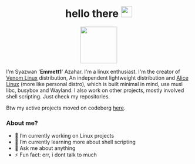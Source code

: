 <h1 align="center">
  hello there
  <img src="https://media.giphy.com/media/hvRJCLFzcasrR4ia7z/giphy.gif" width="30px"/>
</h1>
<div id="header" align="center">
  <img src="https://media.giphy.com/media/v1.Y2lkPTc5MGI3NjExcng4MXJnbm93ajFrY3c2cjFrZjF3aXV4NHNiM3h3djBoMmhvZzVvcCZlcD12MV9pbnRlcm5hbF9naWZfYnlfaWQmY3Q9Zw/3o7aCTfyhYawdOXcFW/giphy.gif" width="100"/>
</div>
<div id="header" align="center">
</div>
<div id="badges" align="center">
  <img src="https://komarev.com/ghpvc/?username=emmett1&style=flat-square&color=blue" alt=""/>
</div>

I'm Syazwan '<b>Emmett1</b>' Azahar. I'm a linux enthusiast. I'm the creator of <a href="https://venomlinux.org">Venom Linux</a> distribution, An independent lightweight distribution and <a href="https://codeberg.org/emmett1/alicelinux">Alice Linux</a> (more like personal distro), which is built minimal in mind, use musl libc, busybox and Wayland. I also work on other projects, mostly involved shell scripting. Just check my repositories.

Btw my active projects moved on codeberg <a href="https://codeberg.org/emmett1">here</a>.

### About me?
- 🔭 I’m currently working on Linux projects
- 🌱 I’m currently learning more about shell scripting
- 💬 Ask me about anything  
- ⚡ Fun fact: err, i dont talk to much

<!--
**emmett1/emmett1** is a ✨ _special_ ✨ repository because its `README.md` (this file) appears on your GitHub profile.

Here are some ideas to get you started:

- 🔭 I’m currently working on ...
- 🌱 I’m currently learning ...
- 👯 I’m looking to collaborate on ...
- 🤔 I’m looking for help with ...
- 💬 Ask me about ...
- 📫 How to reach me: ...
- 😄 Pronouns: ...
- ⚡ Fun fact: ...
-->
